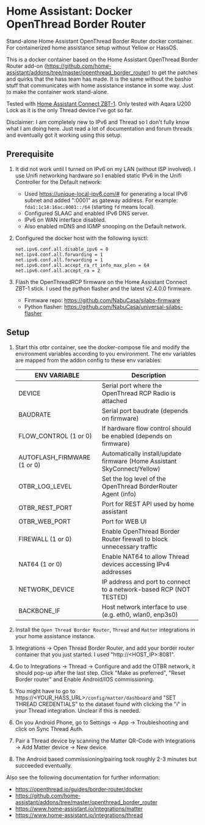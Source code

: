 # Home Assistant: Docker OpenThread Border Router

Stand-alone Home Assistant OpenThread Border Router docker container. For containerized home
assistance setup without Yellow or HassOS.

This is a docker container based on the Home Assistant OpenThread Border Router add-on
(https://github.com/home-assistant/addons/tree/master/openthread_border_router) to get the patches
and quirks that the hass team has made. It is the same without the bashio stuff that communicates
with home assistance instance in some way. Just to make the container work stand-alone.

Tested with [Home Assistant Connect ZBT-1](https://www.home-assistant.io/connectzbt1/). Only tested
with Aqara U200 Lock as it is the only Thread device I've got so far.


Disclaimer: I am completely new to IPv6 and Thread so I don't fully know what I am doing here. Just
read a lot of documentation and forum threads and eventually got it working using this setup.

## Prerequisite

1. It did not work until I turned on IPv6 on my LAN (without ISP involved). I use Unifi networking
   hardware so I enabled static IPv6 in the Unifi Controller for the Default network:
    * Used https://unique-local-ipv6.com/# for generating a local IPv6 subnet and added ":0001" as
      gateway address. For example: `fda1:1c14:16ac:0001::/64` (starting `fd` means local).
    * Configured SLAAC and enabled IPv6 DNS server.
    * IPv6 on WAN interface disabled.
    * Also enabled mDNS and IGMP snooping on the Default network.
2. Configured the docker host with the following sysctl:

    ```
    net.ipv6.conf.all.disable_ipv6 = 0
    net.ipv4.conf.all.forwarding = 1
    net.ipv6.conf.all.forwarding = 1
    net.ipv6.conf.all.accept_ra_rt_info_max_plen = 64
    net.ipv6.conf.all.accept_ra = 2
    ```
3. Flash the OpenThreadRCP firmware on the Home Assistant Connect ZBT-1 stick. I used the python
   flasher and the latest v2.4.0.0 firmware.

    * Firmware repo: https://github.com/NabuCasa/silabs-firmware
    * Python flasher: https://github.com/NabuCasa/universal-silabs-flasher


## Setup

1. Start this otbr container, see the docker-compose file and modify the environment variables
   according to you environment. The env variables are mapped from the addon config to these env
   variables:

    | ENV VARIABLE       | Description                                            |
    |--------------------|--------------------------------------------------------|
    | DEVICE             | Serial port where the OpenThread RCP Radio is attached |
    | BAUDRATE           | Serial port baudrate (depends on firmware)   |
    | FLOW_CONTROL (1 or 0) | If hardware flow control should be enabled (depends on firmware) |
    | AUTOFLASH_FIRMWARE (1 or 0) | Automatically install/update firmware (Home Assistant SkyConnect/Yellow) |
    | OTBR_LOG_LEVEL     | Set the log level of the OpenThread BorderRouter Agent (info)    |
    | OTBR_REST_PORT     | Port for REST API used by home assistant |
    | OTBR_WEB_PORT      | Port for WEB UI |
    | FIREWALL (1 or 0)  | Enable OpenThread Border Router firewall to block unnecessary traffic |
    | NAT64 (1 or 0)     | Enable NAT64 to allow Thread devices accessing IPv4 addresses |
    | NETWORK_DEVICE     | IP address and port to connect to a network-based RCP (NOT TESTED) |
    | BACKBONE_IF        | Host network interface to use (e.g. eth0, wlan0, enp3s0) |

2. Install the `Open Thread Border Router`, `Thread` and `Matter` integrations in your home assistance instance.

3. Integrations -> Open Thread Border Router, and add your border router container that you just
   started. I used "http://<HOST_IP>:8081".

4. Go to Integrations -> Thread -> Configure and add the OTBR network, it should pop-up after the
   last step. Click "Make as preferred", "Reset Border router" and Enable Android/IOS commissioning.

5. You might have to go to https://<YOUR_HASS_URL>`/config/matter/dashboard` and "SET THREAD
   CREDENTIALS" to the dataset found with clicking the "i" in your Thread integration. Unclear if
   this is needed.

5. On you Android Phone, go to Settings -> App -> Troubleshooting and click on Sync Thread Auth.

6. Pair a Thread device by scanning the Matter QR-Code with Integrations -> Add Matter device -> New device.

7. The Android based commissioning/pairing took roughly 2-3 minutes but succeeded eventually.

Also see the following documentation for further information:

* https://openthread.io/guides/border-router/docker
* https://github.com/home-assistant/addons/tree/master/openthread_border_router
* https://www.home-assistant.io/integrations/matter
* https://www.home-assistant.io/integrations/thread
